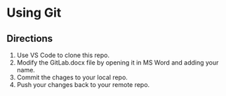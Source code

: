 # Using Git

## Directions

1.  Use VS Code to clone this repo.
2.  Modify the GitLab.docx file by opening it in MS Word and adding your name.
3.  Commit the chages to your local repo.
4.  Push your changes back to your remote repo.
